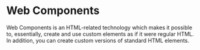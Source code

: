 # Web Components

Web Components is an HTML-related technology which makes it possible to, essentially, create and use custom elements as if it were regular HTML. In addition, you can create custom versions of standard HTML elements.